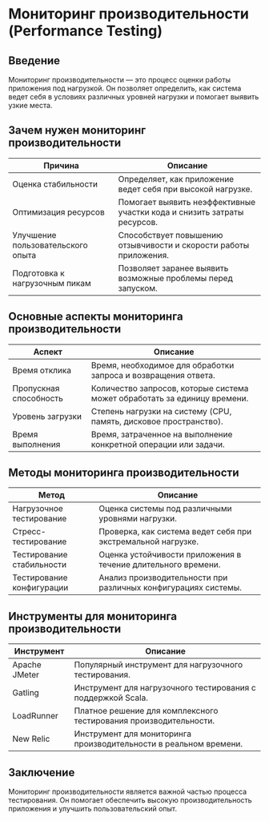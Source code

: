 # Мониторинг производительности (Performance Testing) 

## Введение

Мониторинг производительности — это процесс оценки работы приложения под нагрузкой. Он позволяет определить, как система ведет себя в условиях различных уровней нагрузки и помогает выявить узкие места.

## Зачем нужен мониторинг производительности

| Причина                  | Описание                                                          |
|--------------------------|-------------------------------------------------------------------|
| Оценка стабильности      | Определяет, как приложение ведет себя при высокой нагрузке.      |
| Оптимизация ресурсов     | Помогает выявить неэффективные участки кода и снизить затраты ресурсов. |
| Улучшение пользовательского опыта | Способствует повышению отзывчивости и скорости работы приложения. |
| Подготовка к нагрузочным пикам | Позволяет заранее выявить возможные проблемы перед запуском. |

## Основные аспекты мониторинга производительности

| Аспект                  | Описание                                                          |
|-------------------------|-------------------------------------------------------------------|
| Время отклика           | Время, необходимое для обработки запроса и возвращения ответа.   |
| Пропускная способность   | Количество запросов, которые система может обработать за единицу времени. |
| Уровень загрузки        | Степень нагрузки на систему (CPU, память, дисковое пространство). |
| Время выполнения         | Время, затраченное на выполнение конкретной операции или задачи.  |

## Методы мониторинга производительности

| Метод                   | Описание                                                          |
|-------------------------|-------------------------------------------------------------------|
| Нагрузочное тестирование | Оценка системы под различными уровнями нагрузки.                  |
| Стресс-тестирование      | Проверка, как система ведет себя при экстремальной нагрузке.     |
| Тестирование стабильности | Оценка устойчивости приложения в течение длительного времени.    |
| Тестирование конфигурации | Анализ производительности при различных конфигурациях системы.   |

## Инструменты для мониторинга производительности

| Инструмент              | Описание                                                          |
|-------------------------|-------------------------------------------------------------------|
| Apache JMeter           | Популярный инструмент для нагрузочного тестирования.              |
| Gatling                 | Инструмент для нагрузочного тестирования с поддержкой Scala.     |
| LoadRunner              | Платное решение для комплексного тестирования производительности. |
| New Relic               | Инструмент для мониторинга производительности в реальном времени. |

## Заключение

Мониторинг производительности является важной частью процесса тестирования. Он помогает обеспечить высокую производительность приложения и улучшить пользовательский опыт.
